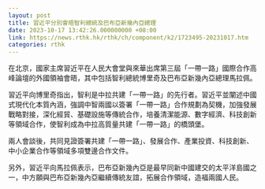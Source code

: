 ```yaml
---
layout: post
title: 習近平分別會晤智利總統及巴布亞新幾內亞總理
date: 2023-10-17 13:42:26.000000000 +08:00
link: https://news.rthk.hk/rthk/ch/component/k2/1723495-20231017.htm
categories: rthk
---
```


在北京，國家主席習近平在人民大會堂與來華出席第三屆「一帶一路」國際合作高峰論壇的外國領袖會晤，其中包括智利總統博里奇及巴布亞新幾內亞總理馬拉佩。

習近平向博里奇指出，智利是中拉共建「一帶一路」的先行者。習近平並闡述中國式現代化本質內涵，強調中智兩國以簽署「一帶一路」合作規劃為契機，加強發展戰略對接，深化經貿、基礎設施等傳統合作，培養清潔能源、數字經濟、科技創新等領域合作，使智利成為中拉高質量共建「一帶一路」的橋頭堡。

兩人會談後，共同見證簽署共建「一帶一路」、發展合作、產業投資、科技創新、中小企業合作等領域多項雙邊合作文件。

另外，習近平向馬拉佩表示，巴布亞新幾內亞是最早同新中國建交的太平洋島國之一，中方願與巴布亞新幾內亞繼續傳統友誼，拓展合作領域，造福兩國人民。
